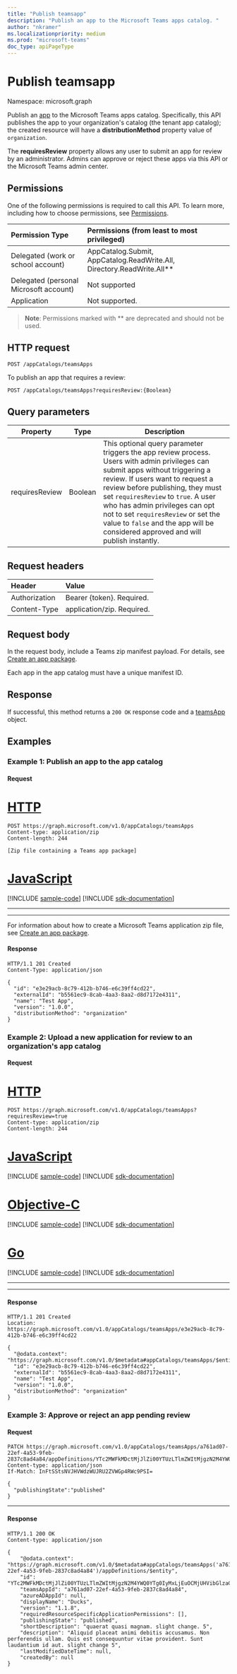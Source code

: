 ```yaml
---
title: "Publish teamsapp"
description: "Publish an app to the Microsoft Teams apps catalog. "
author: "nkramer"
ms.localizationpriority: medium
ms.prod: "microsoft-teams"
doc_type: apiPageType
---
```


# Publish teamsapp

Namespace: microsoft.graph

Publish an [app](../resources/teamsapp.md) to the Microsoft Teams apps catalog.
Specifically, this API publishes the app to your organization's catalog (the tenant app catalog);
the created resource will have a **distributionMethod** property value of `organization`.

The **requiresReview** property allows any user to submit an app for review by an administrator. Admins can approve or reject these apps via this API or the Microsoft Teams admin center.

## Permissions

One of the following permissions is required to call this API. To learn more, including how to choose permissions, see [Permissions](/graph/permissions-reference).

| Permission Type                        | Permissions (from least to most privileged)|
|:----------------------------------     |:-------------|
| Delegated (work or school account) | AppCatalog.Submit, AppCatalog.ReadWrite.All, Directory.ReadWrite.All** |
| Delegated (personal Microsoft account) | Not supported|
| Application                            | Not supported. |

> **Note**: Permissions marked with ** are deprecated and should not be used.

## HTTP request
<!-- { "blockType": "ignored" } -->
```http
POST /appCatalogs/teamsApps
```

To publish an app that requires a review:

```http
POST /appCatalogs/teamsApps?requiresReview:{Boolean}
```

## Query parameters

|Property|Type|Description|
|----|----|----|
|requiresReview| Boolean | This optional query parameter triggers the app review process. Users with admin privileges can submit apps without triggering a review. If users want to request a review before publishing, they must set  `requiresReview` to `true`. A user who has admin privileges can opt not to set `requiresReview` or set the value to `false`  and the app will be considered approved and will publish instantly.|

## Request headers

| Header        | Value           |
|:--------------|:--------------  |
| Authorization | Bearer {token}. Required.  |
| Content-Type  | application/zip. Required. |

## Request body

In the request body, include a Teams zip manifest payload. For details, see [Create an app package](/microsoftteams/platform/concepts/apps/apps-package).

Each app in the app catalog must have a unique manifest ID.

## Response

If successful, this method returns a `200 OK` response code and a [teamsApp](../resources/teamsapp.md) object.

## Examples

### Example 1: Publish an app to the app catalog

#### Request


# [HTTP](#tab/http)
<!-- {
  "blockType": "request",
  "name": "create_teamsapp_1"
}-->

```http
POST https://graph.microsoft.com/v1.0/appCatalogs/teamsApps
Content-type: application/zip
Content-length: 244

[Zip file containing a Teams app package]
```
# [JavaScript](#tab/javascript)
[!INCLUDE [sample-code](../includes/snippets/javascript/create-teamsapp-1-javascript-snippets.md)]
[!INCLUDE [sdk-documentation](../includes/snippets/snippets-sdk-documentation-link.md)]

---


---
For information about how to create a Microsoft Teams application zip file, see [Create an app package](/microsoftteams/platform/concepts/apps/apps-package).

#### Response

<!-- {
  "blockType": "response",
  "@odata.type": "microsoft.graph.teamsApp",
  "truncated": true
} -->

```http
HTTP/1.1 201 Created
Content-Type: application/json

{
  "id": "e3e29acb-8c79-412b-b746-e6c39ff4cd22",
  "externalId": "b5561ec9-8cab-4aa3-8aa2-d8d7172e4311",
  "name": "Test App",
  "version": "1.0.0",
  "distributionMethod": "organization"
}
```

### Example 2: Upload a new application for review to an organization's app catalog

#### Request


# [HTTP](#tab/http)
<!-- {
  "blockType": "request",
  "name": "create_teamsapp_2"
}-->

```http
POST https://graph.microsoft.com/v1.0/appCatalogs/teamsApps?requiresReview=true
Content-type: application/zip
Content-length: 244
```
# [JavaScript](#tab/javascript)
[!INCLUDE [sample-code](../includes/snippets/javascript/create-teamsapp-2-javascript-snippets.md)]
[!INCLUDE [sdk-documentation](../includes/snippets/snippets-sdk-documentation-link.md)]

# [Objective-C](#tab/objc)
[!INCLUDE [sample-code](../includes/snippets/objc/create-teamsapp-2-objc-snippets.md)]
[!INCLUDE [sdk-documentation](../includes/snippets/snippets-sdk-documentation-link.md)]

# [Go](#tab/go)
[!INCLUDE [sample-code](../includes/snippets/go/create-teamsapp-2-go-snippets.md)]
[!INCLUDE [sdk-documentation](../includes/snippets/snippets-sdk-documentation-link.md)]

---


---

#### Response

<!-- {
  "blockType": "response",
  "@odata.type": "microsoft.graph.teamsApp",
  "truncated": true
} -->

```http
HTTP/1.1 201 Created
Location: https://graph.microsoft.com/v1.0/appCatalogs/teamsApps/e3e29acb-8c79-412b-b746-e6c39ff4cd22

{
  "@odata.context": "https://graph.microsoft.com/v1.0/$metadata#appCatalogs/teamsApps/$entity",
  "id": "e3e29acb-8c79-412b-b746-e6c39ff4cd22",
  "externalId": "b5561ec9-8cab-4aa3-8aa2-d8d7172e4311",
  "name": "Test App",
  "version": "1.0.0",
  "distributionMethod": "organization"
}
```

### Example 3: Approve or reject an app pending review

#### Request

<!-- {
  "blockType": "request",
  "name": "create_teamsapp_3"
}-->

```http
PATCH https://graph.microsoft.com/v1.0/appCatalogs/teamsApps/a761ad07-22ef-4a53-9feb-2837c8ad4a84/appDefinitions/YTc2MWFkMDctMjJlZi00YTUzLTlmZWItMjgzN2M4YWQ0YTg0IyMxLjEuOCMjU3VibWl0dGVk
Content-type: application/json
If-Match: InFtSStsNVJHVWdzWUJRU2ZVWGp4RWc9PSI=

{
  "publishingState":"published"
}
```

---

#### Response

<!-- {
  "blockType": "response",
  "@odata.type": "microsoft.graph.teamsApp",
  "truncated": true
} -->

```http
HTTP/1.1 200 OK
Content-type: application/json

{
    "@odata.context": "https://graph.microsoft.com/v1.0/$metadata#appCatalogs/teamsApps('a761ad07-22ef-4a53-9feb-2837c8ad4a84')/appDefinitions/$entity",
    "id": "YTc2MWFkMDctMjJlZi00YTUzLTlmZWItMjgzN2M4YWQ0YTg0IyMxLjEuOCMjUHVibGlzaGVk",
    "teamsAppId": "a761ad07-22ef-4a53-9feb-2837c8ad4a84",
    "azureADAppId": null,
    "displayName": "Ducks",
    "version": "1.1.8",
    "requiredResourceSpecificApplicationPermissions": [],
    "publishingState": "published",
    "shortDescription": "quaerat quasi magnam. slight change. 5",
    "description": "Aliquid placeat animi debitis accusamus. Non perferendis ullam. Quis est consequuntur vitae provident. Sunt laudantium id aut. slight change 5",
    "lastModifiedDateTime": null,
    "createdBy": null
}
```
